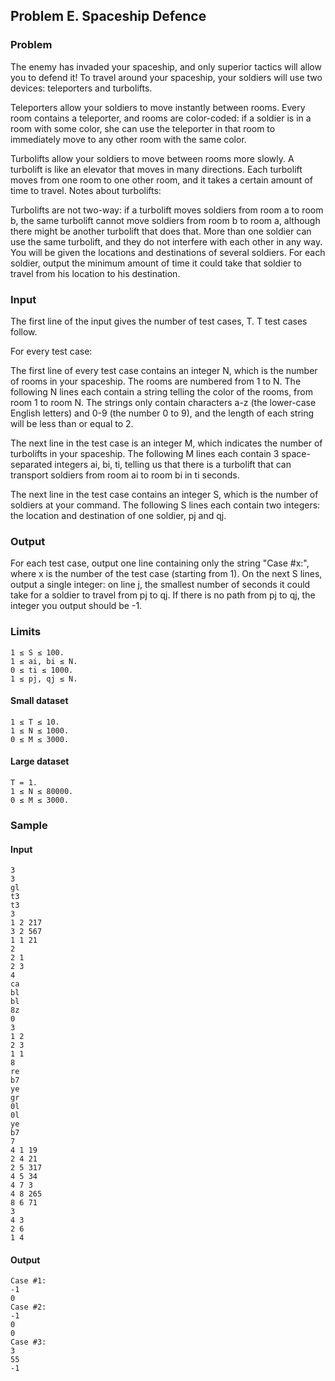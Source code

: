 ## Problem E. Spaceship Defence

### Problem

The enemy has invaded your spaceship, and only superior tactics will allow you to defend it! To travel around your spaceship, your soldiers will use two devices: teleporters and turbolifts.

Teleporters allow your soldiers to move instantly between rooms. Every room contains a teleporter, and rooms are color-coded: if a soldier is in a room with some color, she can use the teleporter in that room to immediately move to any other room with the same color.

Turbolifts allow your soldiers to move between rooms more slowly. A turbolift is like an elevator that moves in many directions. Each turbolift moves from one room to one other room, and it takes a certain amount of time to travel. Notes about turbolifts:

Turbolifts are not two-way: if a turbolift moves soldiers from room a to room b, the same turbolift cannot move soldiers from room b to room a, although there might be another turbolift that does that.
More than one soldier can use the same turbolift, and they do not interfere with each other in any way.
You will be given the locations and destinations of several soldiers. For each soldier, output the minimum amount of time it could take that soldier to travel from his location to his destination.

### Input

The first line of the input gives the number of test cases, T. T test cases follow.

For every test case:

The first line of every test case contains an integer N, which is the number of rooms in your spaceship. The rooms are numbered from 1 to N. The following N lines each contain a string telling the color of the rooms, from room 1 to room N. The strings only contain characters a-z (the lower-case English letters) and 0-9 (the number 0 to 9), and the length of each string will be less than or equal to 2.

The next line in the test case is an integer M, which indicates the number of turbolifts in your spaceship. The following M lines each contain 3 space-separated integers ai, bi, ti, telling us that there is a turbolift that can transport soldiers from room ai to room bi in ti seconds.

The next line in the test case contains an integer S, which is the number of soldiers at your command. The following S lines each contain two integers: the location and destination of one soldier, pj and qj.

### Output

For each test case, output one line containing only the string "Case #x:", where x is the number of the test case (starting from 1). On the next S lines, output a single integer: on line j, the smallest number of seconds it could take for a soldier to travel from pj to qj. If there is no path from pj to qj, the integer you output should be -1.

### Limits

    1 ≤ S ≤ 100.
    1 ≤ ai, bi ≤ N.
    0 ≤ ti ≤ 1000.
    1 ≤ pj, qj ≤ N.

#### Small dataset

    1 ≤ T ≤ 10.
    1 ≤ N ≤ 1000.
    0 ≤ M ≤ 3000.

#### Large dataset

    T = 1.
    1 ≤ N ≤ 80000.
    0 ≤ M ≤ 3000.

### Sample

#### Input 

    3
    3
    gl
    t3
    t3
    3
    1 2 217
    3 2 567
    1 1 21
    2
    2 1
    2 3
    4
    ca
    bl
    bl
    8z
    0
    3
    1 2
    2 3
    1 1
    8
    re
    b7
    ye
    gr
    0l
    0l
    ye
    b7
    7
    4 1 19
    2 4 21
    2 5 317
    4 5 34
    4 7 3
    4 8 265
    8 6 71
    3
    4 3
    2 6
    1 4
	
#### Output 
 
    Case #1:
    -1
    0
    Case #2:
    -1
    0
    0
    Case #3:
    3
    55
    -1
